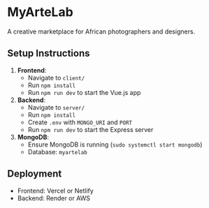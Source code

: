 # MyArteLab

A creative marketplace for African photographers and designers.

## Setup Instructions
1. **Frontend**:
   - Navigate to `client/`
   - Run `npm install`
   - Run `npm run dev` to start the Vue.js app
2. **Backend**:
   - Navigate to `server/`
   - Run `npm install`
   - Create `.env` with `MONGO_URI` and `PORT`
   - Run `npm run dev` to start the Express server
3. **MongoDB**:
   - Ensure MongoDB is running (`sudo systemctl start mongodb`)
   - Database: `myartelab`

## Deployment
- Frontend: Vercel or Netlify
- Backend: Render or AWS

